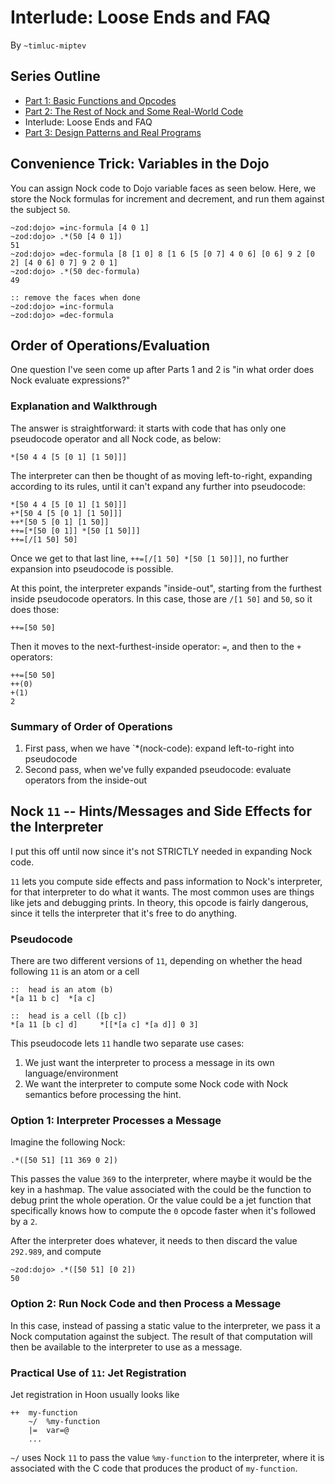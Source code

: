 
# Interlude: Loose Ends and FAQ

By `~timluc-miptev`

## Series Outline
* [Part 1: Basic Functions and Opcodes](part1.html)
* [Part 2: The Rest of Nock and Some Real-World Code](part2.html)
* Interlude: Loose Ends and FAQ
* [Part 3: Design Patterns and Real Programs](part3.html)

## Convenience Trick: Variables in the Dojo
You can assign Nock code to Dojo variable faces as seen below. Here, we store the Nock formulas for increment and decrement, and run them against the subject `50`.
```
~zod:dojo> =inc-formula [4 0 1]
~zod:dojo> .*(50 [4 0 1])
51
~zod:dojo> =dec-formula [8 [1 0] 8 [1 6 [5 [0 7] 4 0 6] [0 6] 9 2 [0 2] [4 0 6] 0 7] 9 2 0 1]
~zod:dojo> .*(50 dec-formula)
49

:: remove the faces when done
~zod:dojo> =inc-formula
~zod:dojo> =dec-formula
```

## Order of Operations/Evaluation
One question I've seen come up after Parts 1 and 2 is "in what order does Nock evaluate expressions?"

### Explanation and Walkthrough
The answer is straightforward: it starts with code that has only one pseudocode operator and all Nock code, as below: 
```
*[50 4 4 [5 [0 1] [1 50]]]
```

The interpreter can then be thought of as moving left-to-right, expanding according to its rules, until it can't expand any further into pseudocode:
```
*[50 4 4 [5 [0 1] [1 50]]]
+*[50 4 [5 [0 1] [1 50]]]
++*[50 5 [0 1] [1 50]]
++=[*[50 [0 1]] *[50 [1 50]]]
++=[/[1 50] 50]
```
Once we get to that last line, `++=[/[1 50] *[50 [1 50]]]`, no further expansion into pseudocode is possible.

At this point, the interpreter expands "inside-out", starting from the furthest inside pseudocode operators. In this case, those are `/[1 50]` and `50`, so it does those:
```
++=[50 50]
```

Then it moves to the next-furthest-inside operator: `=`, and then to the `+` operators:
```
++=[50 50]
++(0)
+(1)
2
```

### Summary of Order of Operations
1. First pass, when we have `*(nock-code): expand left-to-right into pseudocode
2. Second pass, when we've fully expanded pseudocode: evaluate operators from the inside-out

## Nock `11` -- Hints/Messages and Side Effects for the Interpreter
I put this off until now since it's not STRICTLY needed in expanding Nock code.

`11` lets you compute side effects and pass information to Nock's interpreter, for that interpreter to do what it wants. The most common uses are things like 
jets and debugging prints. In theory, this opcode is fairly dangerous, since it tells the interpreter that it's free to do anything.

### Pseudocode
There are two different versions of `11`, depending on whether the head following `11` is an atom or a cell
```
::  head is an atom (b)
*[a 11 b c]  *[a c]

::  head is a cell ([b c])
*[a 11 [b c] d]     *[[*[a c] *[a d]] 0 3]
```

This pseudocode lets `11` handle two separate use cases:
1. We just want the interpreter to process a message in its own language/environment
2. We want the interpreter to compute some Nock code with Nock semantics before processing the hint.

### Option 1: Interpreter Processes a Message
Imagine the following Nock:
```
.*([50 51] [11 369 0 2])
```
This passes the value `369` to the interpreter, where maybe it would be the key in a hashmap. The value associated with the could be the function to debug print the whole operation.  Or the value could be a jet function that specifically knows how to compute the `0` opcode faster when it's followed by a `2`.

After the interpreter does whatever, it needs to then discard the value `292.989`, and compute
```
~zod:dojo> .*([50 51] [0 2])
50
```

### Option 2: Run Nock Code and then Process a Message
In this case, instead of passing a static value to the interpreter, we pass it a Nock computation against the subject. The result of that computation will then be available to the interpreter to use as a message.

### Practical Use of `11`: Jet Registration
Jet registration in Hoon usually looks like
```
++  my-function
    ~/  %my-function
    |=  var=@
    ...
```
`~/` uses Nock `11` to pass the value `%my-function` to the interpreter, where it is associated with the C code that produces the product of `my-function`.
